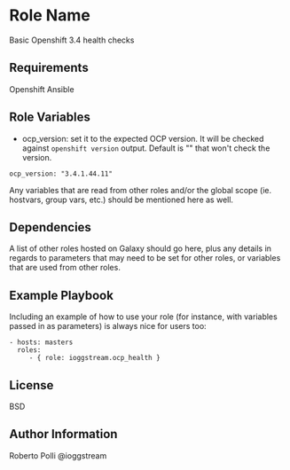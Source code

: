 Role Name
=========

Basic Openshift 3.4 health checks

Requirements
------------

Openshift Ansible

Role Variables
--------------

- ocp_version: set it to the expected OCP version. It will be checked against `openshift version` output. Default is "" that won't check the version.

```
ocp_version: "3.4.1.44.11"
```

Any variables that are read from other roles and/or the global scope (ie. hostvars, group vars, etc.) should be mentioned here as well.

Dependencies
------------

A list of other roles hosted on Galaxy should go here, plus any details in regards to parameters that may need to be set for other roles, or variables that are used from other roles.

Example Playbook
----------------

Including an example of how to use your role (for instance, with variables passed in as parameters) is always nice for users too:

    - hosts: masters
      roles:
         - { role: ioggstream.ocp_health }

License
-------

BSD

Author Information
------------------

Roberto Polli @ioggstream

